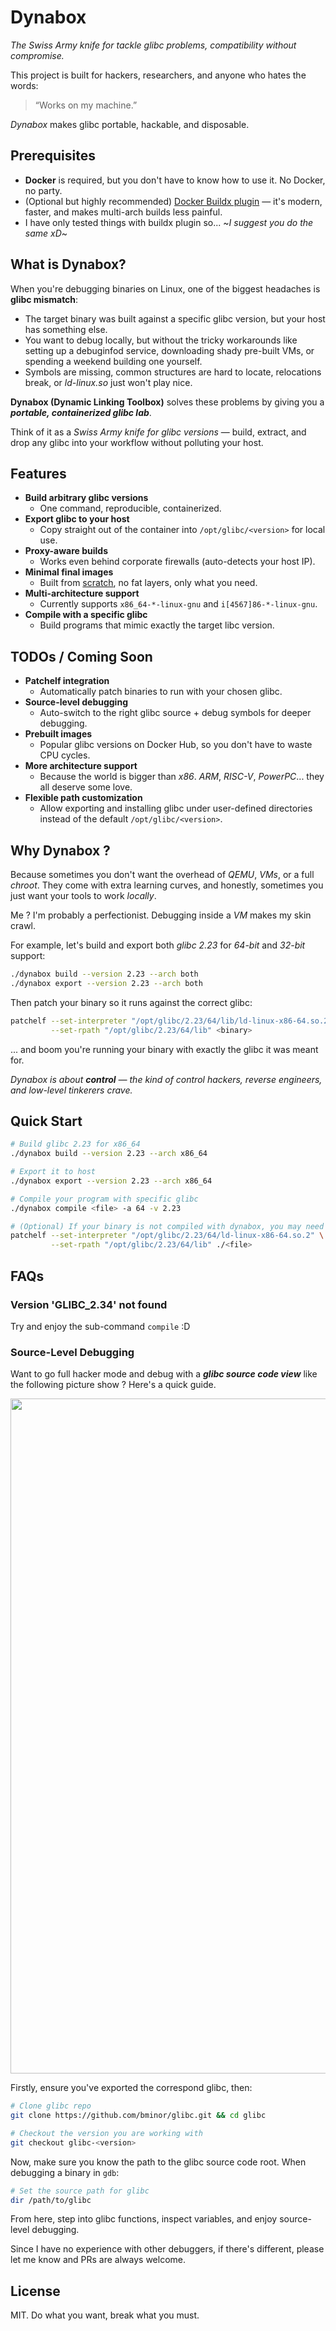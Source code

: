 # Dynabox

*The Swiss Army knife for tackle glibc problems, compatibility without compromise.*

This project is built for hackers, researchers, and anyone who hates the words:

> “Works on my machine.”

*Dynabox* makes glibc portable, hackable, and disposable.

## Prerequisites

- **Docker** is required, but you don't have to know how to use it. No Docker, no party.
- (Optional but highly recommended) [Docker Buildx plugin](https://docs.docker.com/build/concepts/overview/#install-buildx) — it's modern, faster, and makes multi-arch builds less painful.
- I have only tested things with buildx plugin so... ~*I suggest you do the same xD*~

## What is Dynabox?

When you're debugging binaries on Linux, one of the biggest headaches is **glibc mismatch**:

- The target binary was built against a specific glibc version, but your host has something else.
- You want to debug locally, but without the tricky workarounds like setting up a debuginfod service, downloading shady pre-built VMs, or spending a weekend building one yourself.
- Symbols are missing, common structures are hard to locate, relocations break, or *ld-linux.so* just won't play nice.

**Dynabox (Dynamic Linking Toolbox)** solves these problems by giving you a ***portable, containerized glibc lab***.

Think of it as a *Swiss Army knife for glibc versions* — build, extract, and drop any glibc into your workflow without polluting your host.

## Features

- **Build arbitrary glibc versions**
  - One command, reproducible, containerized.
- **Export glibc to your host**
  - Copy straight out of the container into `/opt/glibc/<version>` for local use.
- **Proxy-aware builds**
  - Works even behind corporate firewalls (auto-detects your host IP).
- **Minimal final images**
  - Built from [scratch](https://hub.docker.com/_/scratch), no fat layers, only what you need.
- **Multi-architecture support**
  - Currently supports `x86_64-*-linux-gnu` and `i[4567]86-*-linux-gnu`.
- **Compile with a specific glibc**
  - Build programs that mimic exactly the target libc version.

## TODOs / Coming Soon

- **Patchelf integration**
  - Automatically patch binaries to run with your chosen glibc.
- **Source-level debugging**
  - Auto-switch to the right glibc source + debug symbols for deeper debugging.
- **Prebuilt images**
  - Popular glibc versions on Docker Hub, so you don't have to waste CPU cycles.
- **More architecture support**
  - Because the world is bigger than *x86*. *ARM*, *RISC-V*, *PowerPC*... they all deserve some love.
- **Flexible path customization**
  - Allow exporting and installing glibc under user-defined directories instead of the default `/opt/glibc/<version>`.

## Why Dynabox ?

Because sometimes you don't want the overhead of *QEMU*, *VMs*, or a full *chroot*. They come with extra learning curves, and honestly, sometimes you just want your tools to work *locally*.

Me ? I'm probably a perfectionist. Debugging inside a *VM* makes my skin crawl.

For example, let's build and export both *glibc 2.23* for *64-bit* and *32-bit* support:

```bash
./dynabox build --version 2.23 --arch both
./dynabox export --version 2.23 --arch both
```

Then patch your binary so it runs against the correct glibc:

```bash
patchelf --set-interpreter "/opt/glibc/2.23/64/lib/ld-linux-x86-64.so.2" \
         --set-rpath "/opt/glibc/2.23/64/lib" <binary>
```

... and boom you're running your binary with exactly the glibc it was meant for.

*Dynabox is about **control** — the kind of control hackers, reverse engineers, and low-level tinkerers crave.*

## Quick Start

```bash
# Build glibc 2.23 for x86_64
./dynabox build --version 2.23 --arch x86_64

# Export it to host
./dynabox export --version 2.23 --arch x86_64

# Compile your program with specific glibc
./dynabox compile <file> -a 64 -v 2.23

# (Optional) If your binary is not compiled with dynabox, you may need to do a patch step
patchelf --set-interpreter "/opt/glibc/2.23/64/ld-linux-x86-64.so.2" \
         --set-rpath "/opt/glibc/2.23/64/lib" ./<file>
```

## FAQs

### Version 'GLIBC_2.34' not found

Try and enjoy the sub-command `compile` :D

### Source-Level Debugging

Want to go full hacker mode and debug with a ***glibc source code view*** like the following picture show ? Here's a quick guide.

<center>
  <img width="1920" height="1080" alt="image" src="https://github.com/user-attachments/assets/574f8a51-d6d6-4bfb-8221-eab0852f16fc" />
</center>

Firstly, ensure you've exported the correspond glibc, then:

```bash
# Clone glibc repo
git clone https://github.com/bminor/glibc.git && cd glibc

# Checkout the version you are working with
git checkout glibc-<version>
```

Now, make sure you know the path to the glibc source code root. When debugging a binary in `gdb`:

```bash
# Set the source path for glibc
dir /path/to/glibc
```

From here, step into glibc functions, inspect variables, and enjoy source-level debugging.

Since I have no experience with other debuggers, if there's different, please let me know and PRs are always welcome.

## License

MIT. Do what you want, break what you must.
